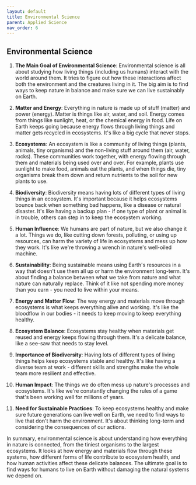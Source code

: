 ```yaml
---
layout: default
title: Environmental Science
parent: Applied Science
nav_order: 6
---
```


## Environmental Science

1. **The Main Goal of Environmental Science**: Environmental science is all about studying how living things (including us humans) interact with the world around them. It tries to figure out how these interactions affect both the environment and the creatures living in it. The big aim is to find ways to keep nature in balance and make sure we can live sustainably on Earth.

2. **Matter and Energy**: Everything in nature is made up of stuff (matter) and power (energy). Matter is things like air, water, and soil. Energy comes from things like sunlight, heat, or the chemical energy in food. Life on Earth keeps going because energy flows through living things and matter gets recycled in ecosystems. It's like a big cycle that never stops.

3. **Ecosystems**: An ecosystem is like a community of living things (plants, animals, tiny organisms) and the non-living stuff around them (air, water, rocks). These communities work together, with energy flowing through them and materials being used over and over. For example, plants use sunlight to make food, animals eat the plants, and when things die, tiny organisms break them down and return nutrients to the soil for new plants to use.

4. **Biodiversity**: Biodiversity means having lots of different types of living things in an ecosystem. It's important because it helps ecosystems bounce back when something bad happens, like a disease or natural disaster. It's like having a backup plan - if one type of plant or animal is in trouble, others can step in to keep the ecosystem working.

5. **Human Influence**: We humans are part of nature, but we also change it a lot. Things we do, like cutting down forests, polluting, or using up resources, can harm the variety of life in ecosystems and mess up how they work. It's like we're throwing a wrench in nature's well-oiled machine.

6. **Sustainability**: Being sustainable means using Earth's resources in a way that doesn't use them all up or harm the environment long-term. It's about finding a balance between what we take from nature and what nature can naturally replace. Think of it like not spending more money than you earn - you need to live within your means.

7. **Energy and Matter Flow**: The way energy and materials move through ecosystems is what keeps everything alive and working. It's like the bloodflow in our bodies - it needs to keep moving to keep everything healthy.

8. **Ecosystem Balance**: Ecosystems stay healthy when materials get reused and energy keeps flowing through them. It's a delicate balance, like a see-saw that needs to stay level.

9. **Importance of Biodiversity**: Having lots of different types of living things helps keep ecosystems stable and healthy. It's like having a diverse team at work - different skills and strengths make the whole team more resilient and effective.

10. **Human Impact**: The things we do often mess up nature's processes and ecosystems. It's like we're constantly changing the rules of a game that's been working well for millions of years.

11. **Need for Sustainable Practices**: To keep ecosystems healthy and make sure future generations can live well on Earth, we need to find ways to live that don't harm the environment. It's about thinking long-term and considering the consequences of our actions.

In summary, environmental science is about understanding how everything in nature is connected, from the tiniest organisms to the largest ecosystems. It looks at how energy and materials flow through these systems, how different forms of life contribute to ecosystem health, and how human activities affect these delicate balances. The ultimate goal is to find ways for humans to live on Earth without damaging the natural systems we depend on.
